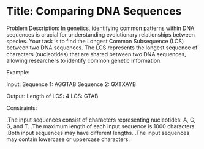 # Title: Comparing DNA Sequences

Problem Description:
In genetics, identifying common patterns within DNA sequences is crucial for understanding evolutionary relationships between species. Your task is to find the
Longest Common Subsequence (LCS) between two DNA sequences. The LCS represents the longest sequence of characters (nucleotides) that are shared between two 
DNA sequences, allowing researchers to identify common genetic information.

Example:

Input:
Sequence 1: AGGTAB
Sequence 2: GXTXAYB

Output:
Length of LCS: 4
LCS: GTAB

Constraints:

.The input sequences consist of characters representing nucleotides: A, C, G, and T.
.The maximum length of each input sequence is 1000 characters.
.Both input sequences may have different lengths.
.The input sequences may contain lowercase or uppercase characters.

